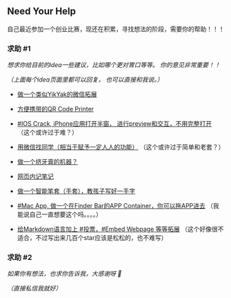 
## Need Your Help

自己最近参加一个创业比赛，现还在积累，寻找想法的阶段，需要你的帮助！！！ 




### 求助 #1

*想求你给目前的idea一些建议，比如哪个更对胃口等等。 你的意见非常重要！！*

*（上面每个idea页面里都可以回复， 也可以直接和我说。）*




- [做一个类似YikYak的微信拓展](https://github.com/BenBBear/blog/issues/2)

- [方便携带的QR Code Printer](https://github.com/BenBBear/blog/issues/5)

- [#IOS Crack, iPhone应用打开半窗， 进行preview和交互，不用完整打开](https://github.com/BenBBear/blog/issues/4)  （这个或许过于难？）

- [用微信找同学（相当于赋予一定人人的功能）](https://github.com/BenBBear/blog/issues/3)  （这个或许过于简单和老套？）

- [做一个挤牙膏的机器？](https://github.com/BenBBear/blog/issues/6)  

- [网页内记笔记](https://github.com/BenBBear/blog/issues/1)

- [做一个智能笔套（手套），教孩子写好一手字](https://github.com/BenBBear/blog/issues/7)

- [#Mac App, 做一个在Finder Bar的APP Container，你可以拖APP进去](https://github.com/BenBBear/blog/issues/8) （我能说自己一直想要这个吗。。。。）

- [给Markdown语言加上 #投票，#Embed Webpage 等等拓展](https://github.com/BenBBear/blog/issues/9)    （这个好像很不适合，不过写出来几百个star应该是松松的，也不难写）



### 求助 #2

*如果你有想法，也求你告诉我，大感谢呀 🙏*

*（直接私信我就好）*




